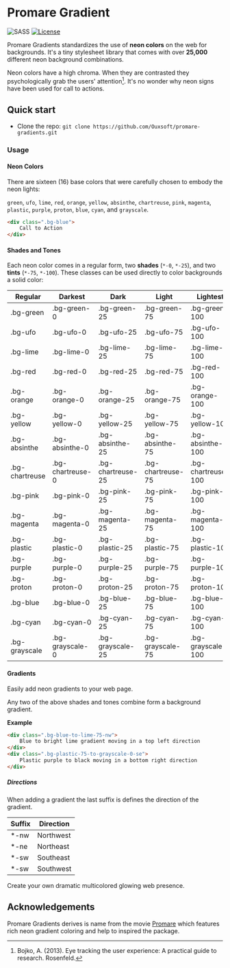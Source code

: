 # Promare Gradient
![SASS](https://img.shields.io/badge/-Sass-CC6699?style=flat-square&logo=sass&logoColor=white)
[![License](https://img.shields.io/badge/License-Apache_2.0-blue.svg)](https://opensource.org/licenses/Apache-2.0)

Promare Gradients standardizes the use of **neon colors** on the web for backgrounds. 
It's a tiny stylesheet library that comes with over **25,000** different neon background combinations.

Neon colors have a high chroma. When they are contrasted they psychologically grab the users' attention[^1].
It's no wonder why neon signs have been used for call to actions.

## Quick start
*  Clone the repo: `git clone https://github.com/Ouxsoft/promare-gradients.git`

### Usage

#### Neon Colors
There are sixteen (16) base colors that were carefully chosen to embody the neon lights:
 
`green`, `ufo`, `lime`, `red`, `orange`, `yellow`, `absinthe`, `chartreuse`, `pink`,
 `magenta`, `plastic`, `purple`, `proton`, `blue`, `cyan`, and `grayscale`.

```html
<div class=".bg-blue">
    Call to Action
</div>
```
 
#### Shades and Tones
Each neon color comes in a regular form, two **shades** (`*-0`, `*-25`), 
and two **tints** (`*-75`, `*-100`). 
These classes can be used directly to color backgrounds a solid color:

| Regular        | Darkest          | Dark              | Light             | Lightest           |
| ---            | ---              | ---               | ---               | ---                | 
| .bg-green      | .bg-green-0      | .bg-green-25      | .bg-green-75      | .bg-green-100      |
| .bg-ufo        | .bg-ufo-0        | .bg-ufo-25        | .bg-ufo-75        | .bg-ufo-100        |
| .bg-lime       | .bg-lime-0       | .bg-lime-25       | .bg-lime-75       | .bg-lime-100       | 
| .bg-red        | .bg-red-0        | .bg-red-25        | .bg-red-75        | .bg-red-100        |
| .bg-orange     | .bg-orange-0     | .bg-orange-25     | .bg-orange-75     | .bg-orange-100     |
| .bg-yellow     | .bg-yellow-0     | .bg-yellow-25     | .bg-yellow-75     | .bg-yellow-100     |
| .bg-absinthe   | .bg-absinthe-0   | .bg-absinthe-25   | .bg-absinthe-75   | .bg-absinthe-100   | 
| .bg-chartreuse | .bg-chartreuse-0 | .bg-chartreuse-25 | .bg-chartreuse-75 | .bg-chartreuse-100 |
| .bg-pink       | .bg-pink-0       | .bg-pink-25       | .bg-pink-75       | .bg-pink-100       |
| .bg-magenta    | .bg-magenta-0    | .bg-magenta-25    | .bg-magenta-75    | .bg-magenta-100    | 
| .bg-plastic    | .bg-plastic-0    | .bg-plastic-25    | .bg-plastic-75    | .bg-plastic-100    |
| .bg-purple     | .bg-purple-0     | .bg-purple-25     | .bg-purple-75     | .bg-purple-100     | 
| .bg-proton     | .bg-proton-0     | .bg-proton-25     | .bg-proton-75     | .bg-proton-100     | 
| .bg-blue       | .bg-blue-0       | .bg-blue-25       | .bg-blue-75       | .bg-blue-100       | 
| .bg-cyan       | .bg-cyan-0       | .bg-cyan-25       | .bg-cyan-75       | .bg-cyan-100       | 
| .bg-grayscale  | .bg-grayscale-0  | .bg-grayscale-25  | .bg-grayscale-75  | .bg-grayscale-100  | 

#### Gradients
Easily add neon gradients to your web page.

Any two of the above shades and tones combine form a background gradient. 

**Example** 
```html
<div class=".bg-blue-to-lime-75-nw">
    Blue to bright lime gradient moving in a top left direction
</div>
<div class=".bg-plastic-75-to-grayscale-0-se">
    Plastic purple to black moving in a bottom right direction
</div>
```

##### Directions
When adding a gradient the last suffix is defines the direction of the gradient.

| Suffix | Direction | 
| ---    | ---       |
| *-nw   | Northwest |
| *-ne   | Northeast |
| *-sw   | Southeast |
| *-sw   | Southwest |

Create your own dramatic multicolored glowing web presence.

## Acknowledgements
Promare Gradients derives is name from the movie [Promare](https://en.wikipedia.org/wiki/Promare) which features rich 
neon gradient coloring and help to inspired the package.


[^1]: Bojko, A. (2013). Eye tracking the user experience: A practical guide to research. Rosenfeld. 